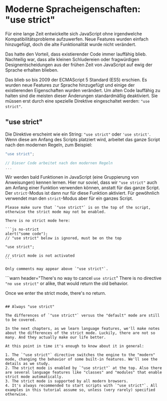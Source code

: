 # Moderne Spracheigenschaften: "use strict"

Für eine lange Zeit entwickelte sich JavaScript ohne irgendwelche Kompatibilitätsprobleme aufzuwerfen. Neue Features wurden einfach hinzugefügt, doch die alte Funktionalität wurde nicht verändert.

Das hatte den Vorteil, dass existierender Code immer lauffähig blieb. Nachteilig war, dass alle kleinen Schludereien oder fragwürdigen Designentscheidungen aus der frühen Zeit von JavaScript auf ewig der Sprache erhalten blieben.

Das blieb so bis 2009 der ECMAScript 5 Standard (ES5) erschien. Es wurden neue Features zur Sprache hinzugefügt und einige der existierenden Eigenschaften wurden verändert. Um alten Code lauffähig zu halten sind die meisten dieser Änderungen standardmäßig deaktiviert. Sie müssen erst durch eine spezielle Direktive eingeschaltet werden: `"use strict"`.

## "use strict"

Die Direktive erscheint wie ein String: `"use strict"` oder `'use strict'`. Wenn diese am Anfang des Scripts platziert wird, arbeitet das ganze Script nach den modernen Regeln, zum Beispiel:

```js
"use strict";

// Dieser Code arbeitet nach den modernen Regeln
...
```

Wir werden bald Funktionen in JavaScript (eine Gruppierung von Anweisungen) kennen lernen. Hier nur soviel, dass wir `"use strict"` auch am Anfang einer Funktion verwenden können, anstatt für das ganze Script. Der `strict`-Modus ist dann nur für diese Funktion aktiviert. Für gewöhnlich verwendet man den `strict`-Modus aber für ein ganzes Script.

````warn header="Versichern Sie sich, dass \"use strict\" am Anfang des Scriptest steht"
Please make sure that `"use strict"` is on the top of the script, otherwise the strict mode may not be enabled.

There is no strict mode here:

```js no-strict
alert("some code");
// "use strict" below is ignored, must be on the top

"use strict";

// strict mode is not activated
```

Only comments may appear above `"use strict"`.
````

```warn header="There's no way to cancel `use strict`"
There is no directive `"no use strict"` or alike, that would return the old behavior.

Once we enter the strict mode, there's no return.
```

## Always "use strict"

The differences of `"use strict"` versus the "default" mode are still to be covered.

In the next chapters, as we learn language features, we'll make notes about the differences of the strict mode. Luckily, there are not so many. And they actually make our life better.

At this point in time it's enough to know about it in general:

1. The `"use strict"` directive switches the engine to the "modern" mode, changing the behavior of some built-in features. We'll see the details as we study.
2. The strict mode is enabled by `"use strict"` at the top. Also there are several language features like "classes" and "modules" that enable strict mode automatically.
3. The strict mode is supported by all modern browsers.
4. It's always recommended to start scripts with `"use strict"`. All examples in this tutorial assume so, unless (very rarely) specified otherwise.
